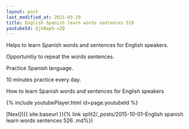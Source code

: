 ```yaml
---
layout: post
last_modified_at: 2021-03-29
title: English Spanish learn words sentences 519 
youtubeId: QjkBep5-v2Q
---
```

 
 
Helps to learn Spanish words and sentences for English speakers.

Opportunitiy to repeat the words sentences. 

Practice Spanish language. 
 
10 minutes practice every day. 
 
How to learn Spanish words and sentences for English speakers 
 
{% include youtubePlayer.html id=page.youtubeId %}
 
 
[Next]({{ site.baseurl }}{% link  split2/_posts/2015-10-01-English spanish learn words sentences 526 .md%})
 
